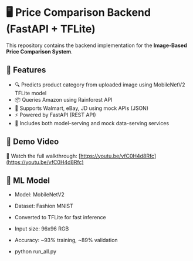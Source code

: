 # 🖥️ Price Comparison Backend (FastAPI + TFLite)

This repository contains the backend implementation for the **Image-Based Price Comparison System**.

## 🚀 Features

- 🔍 Predicts product category from uploaded image using MobileNetV2 TFLite model
- 📦 Queries Amazon using Rainforest API
- 🏪 Supports Walmart, eBay, JD using mock APIs (JSON)
- ⚡ Powered by FastAPI (REST API)
- 📄 Includes both model-serving and mock data-serving services

## 📸 Demo Video

🎥 Watch the full walkthrough: [https://youtu.be/vfC0H4d8Rfc](https://youtu.be/vfC0H4d8Rfc)

## 🧠 ML Model

- Model: MobileNetV2
- Dataset: Fashion MNIST
- Converted to TFLite for fast inference
- Input size: 96x96 RGB
- Accuracy: ~93% training, ~89% validation

- python run_all.py
